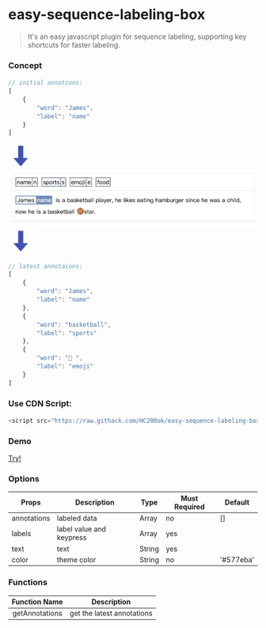 # easy-sequence-labeling-box
> It's an easy javascript plugin for sequence labeling, supporting key shortcuts for faster labeling.

### Concept
```javascript
// initial annations:
[
    {
        "word": "James",
        "label": "name"
    }
] 
```
<img src="down-arrow.png" width="50px"/><br/>
<img src="demo.gif" width="650px"/><br/>
<img src="down-arrow.png" width="50px"/><br/>
```javascript
// latest annotaions: 
[
    {
        "word": "James", 
        "label": "name"
    }, 
    {
        "word": "basketball",
        "label": "sports"
    }, 
    {
        "word": "🏀 ",
        "label": "emoji"
    }
]
```

### Use CDN Script: 
```javascript
<script src="https://raw.githack.com/HC200ok/easy-sequence-labeling-box/master/dist/easySequenceLabelingBox.min.js"></script>
```

### Demo
[Try!](https://codesandbox.io/s/easy-sequence-labeling-box-igykl?file=/index.html)

### Options
| Props       | Description              | Type   | Must Required | Default   |
| ----------- | ------------------------ | ------ | ------------- | --------- |
| annotations | labeled data             | Array  | no            | []        |
| labels      | label value and keypress | Array  | yes           |           |
| text        | text                     | String | yes           |           |
| color       | theme color              | String | no            | '#577eba' |

### Functions
| Function Name  | Description                |
| :------------: | -------------------------- |
| getAnnotations | get the latest annotations |